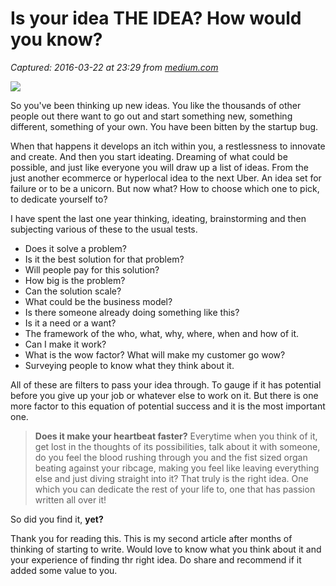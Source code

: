 # Is your idea THE IDEA? How would you know?

_Captured: 2016-03-22 at 23:29 from [medium.com](https://medium.com/@shronit/is-your-idea-the-idea-how-would-you-know-e78795491033)_

![](https://cdn-images-1.medium.com/max/800/1*4BeEZ0fcPWbktMc2Ae3rvQ.png)

So you've been thinking up new ideas. You like the thousands of other people out there want to go out and start something new, something different, something of your own. You have been bitten by the startup bug.

When that happens it develops an itch within you, a restlessness to innovate and create. And then you start ideating. Dreaming of what could be possible, and just like everyone you will draw up a list of ideas. From the just another ecommerce or hyperlocal idea to the next Uber. An idea set for failure or to be a unicorn. But now what? How to choose which one to pick, to dedicate yourself to?

I have spent the last one year thinking, ideating, brainstorming and then subjecting various of these to the usual tests.

  * Does it solve a problem?
  * Is it the best solution for that problem?
  * Will people pay for this solution?
  * How big is the problem?
  * Can the solution scale?
  * What could be the business model?
  * Is there someone already doing something like this?
  * Is it a need or a want?
  * The framework of the who, what, why, where, when and how of it.
  * Can I make it work?
  * What is the wow factor? What will make my customer go wow?
  * Surveying people to know what they think about it.

All of these are filters to pass your idea through. To gauge if it has potential before you give up your job or whatever else to work on it. But there is one more factor to this equation of potential success and it is the most important one.

> **Does it make your heartbeat faster?** Everytime when you think of it, get lost in the thoughts of its possibilities, talk about it with someone, do you feel the blood rushing through you and the fist sized organ beating against your ribcage, making you feel like leaving everything else and just diving straight into it? That truly is the right idea. One which you can dedicate the rest of your life to, one that has passion written all over it!

So did you find it, **yet?**

Thank you for reading this. This is my second article after months of thinking of starting to write. Would love to know what you think about it and your experience of finding thr right idea. Do share and recommend if it added some value to you.

